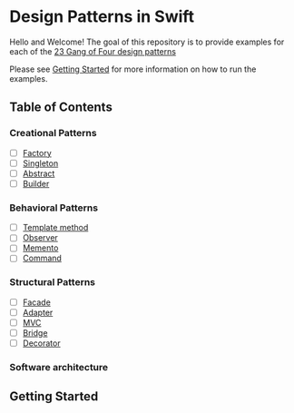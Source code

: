 # Design Patterns in Swift

Hello and Welcome! The goal of this repository is to provide examples for each of the [23 Gang of Four design patterns](https://en.wikipedia.org/wiki/Design_Patterns)

Please see [Getting Started](#getting-started) for more information on how to run the examples.

## Table of Contents

### Creational Patterns

* [ ] [Factory]()
* [ ] [Singleton]()
* [ ] [Abstract]()
* [ ] [Builder]()

### Behavioral Patterns

* [ ] [Template method]()
* [ ] [Observer]()
* [ ] [Memento]()
* [ ] [Command]()

### Structural Patterns

* [ ] [Facade]()
* [ ] [Adapter]()
* [ ] [MVC]()
* [ ] [Bridge]()
* [ ] [Decorator]()

### Software architecture

## Getting Started
